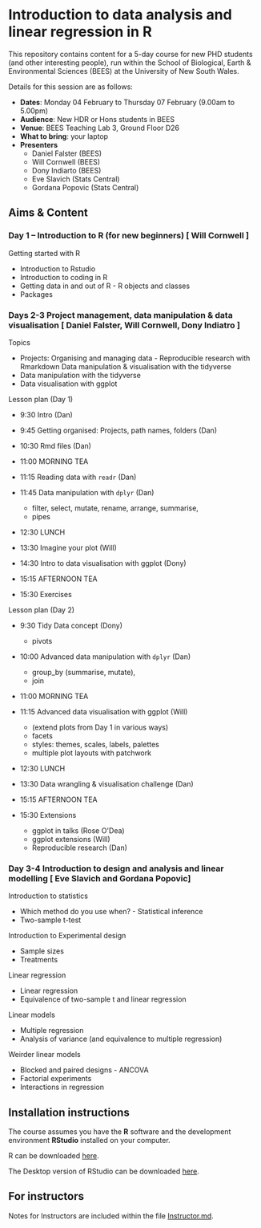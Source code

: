 # Introduction to data analysis and linear regression in R

This repository contains content for a 5-day course for new PHD students (and other interesting people), run within the School of Biological, Earth & Environmental Sciences (BEES) at the University of New South Wales. 

Details for this session are as follows:

- **Dates**: Monday 04 February to Thursday 07 February (9.00am to 5.00pm)
- **Audience**: New HDR or Hons students in BEES
- **Venue**: BEES Teaching Lab 3, Ground Floor D26
- **What to bring**: your laptop
- **Presenters**
	- Daniel Falster (BEES)
	- Will Cornwell (BEES)
	- Dony Indiarto (BEES)
	- Eve Slavich (Stats Central)
	- Gordana Popovic (Stats Central)

## Aims & Content

### Day 1 – Introduction to R (for new beginners) [ Will Cornwell ]

Getting started with R

- Introduction to Rstudio
- Introduction to coding in R
- Getting data in and out of R - R objects and classes
- Packages

### Days 2-3 Project management, data manipulation & data visualisation [ Daniel Falster, Will Cornwell, Dony Indiatro ]

Topics

- Projects: Organising and managing data - Reproducible research with Rmarkdown
Data manipulation & visualisation with the tidyverse
- Data manipulation with the tidyverse 
- Data visualisation with ggplot

Lesson plan (Day 1)

- 9:30 Intro (Dan)
- 9:45 Getting organised: Projects, path names, folders (Dan)
- 10:30 Rmd files (Dan)

- 11:00 MORNING TEA

- 11:15 Reading data with `readr` (Dan)

- 11:45 Data manipulation with `dplyr` (Dan)
	- filter, select, mutate, rename, arrange, summarise, 
	- pipes 

- 12:30 LUNCH

- 13:30 Imagine your plot (Will)
- 14:30 Intro to data visualisation with ggplot (Dony)

- 15:15 AFTERNOON TEA

- 15:30 Exercises

Lesson plan (Day 2)

- 9:30 Tidy Data concept (Dony)
	- pivots

- 10:00 Advanced data manipulation with `dplyr`  (Dan)
	- group_by (summarise, mutate), 
	- join

- 11:00 MORNING TEA

- 11:15 Advanced data visualisation with ggplot (Will)
	- (extend plots from Day 1 in various ways)
	- facets
	- styles: themes, scales, labels, palettes  
	- multiple plot layouts with patchwork
	
- 12:30 LUNCH

- 13:30 Data wrangling & visualisation challenge (Dan)
- 15:15 AFTERNOON TEA
- 15:30 Extensions
	- ggplot in talks (Rose O'Dea)
	- ggplot extensions (Will)
	- Reproducible research (Dan)

### Day 3-4 Introduction to design and analysis and  linear modelling [ Eve Slavich and Gordana Popovic]

Introduction to statistics

- Which method do you use when? - Statistical inference
- Two-sample t-test

Introduction to Experimental design

- Sample sizes
- Treatments

Linear regression

- Linear regression
- Equivalence of two-sample t and linear regression

Linear models

- Multiple regression
- Analysis of variance (and equivalence to multiple regression)

Weirder linear models

- Blocked and paired designs - ANCOVA
- Factorial experiments
- Interactions in regression


## Installation instructions

The course assumes you have the **R** software and the development environment **RStudio** installed on your computer.

R can be downloaded [here](https://cran.r-project.org/).

The Desktop version of RStudio can be downloaded [here](https://www.rstudio.com/products/rstudio/download/#download).


## For instructors

Notes for Instructors are included within the file [Instructor.md](Instructor.md).



